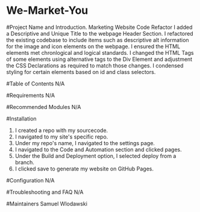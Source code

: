 # We-Market-You
#Project Name and Introduction.
Marketing Website Code Refactor
I added a Descriptive and Unique Title to the webpage Header Section.
I refactored the existing codebase to include items such as descriptive alt information for the image and icon elements on the webpage.
I ensured the HTML elements met chronlogical and logical standards.
I changed the HTML Tags of some elements using alternative tags to the Div Element and adjustment the CSS Declarations as required to match those changes.
I condensed styling for certain elements based on id and class selectors.

#Table of Contents
N/A 

#Requirements
N/A

#Recommended Modules
N/A

#Installation
1. I created a repo with my sourcecode.
2. I navigated to my site's specific repo.
3. Under my repo's name, I navigated to the settings page.
4. I navigated to the Code and Automation section and clicked pages.
5. Under the Build and Deployment option, I selected deploy from a branch.
6. I clicked save to generate my website on GitHub Pages.

#Configuration
N/A

#Troubleshooting and FAQ
N/A

#Maintainers
Samuel Wlodawski


